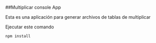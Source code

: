 ##Multiplicar console App   

Esta es una aplicación para generar archivos de tablas de multiplicar

Ejecutar este comando

```
npm install
```